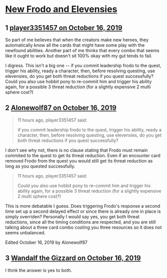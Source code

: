 # [New Frodo and Elevensies](https://community.fantasyflightgames.com/topic/301173-new-frodo-and-elevensies/)

## 1 [player3351457 on October 16, 2019](https://community.fantasyflightgames.com/topic/301173-new-frodo-and-elevensies/?do=findComment&comment=3807053)

So part of me believes that when the creators make new heroes, they automatically know all the cards that might have some play with the newfound abilities. Another part of me thinks that every combo that seems like it ought to work but doesn't sit 100% okay with my gut tends to fail.

I digress. This isn't a big one -- if you commit leadership frodo to the quest, trigger his ability, ready a character, then, before resolving questing, use elevensies, do you get both threat reductions if you quest successfully? Could you also use hobbit pony to re-commit him and trigger his ability again, for a possible 3 threat reduction (for a slightly expensive 2 multi sphere cost?)

## 2 [Alonewolf87 on October 16, 2019](https://community.fantasyflightgames.com/topic/301173-new-frodo-and-elevensies/?do=findComment&comment=3807162)

> 11 hours ago, player3351457 said:
> 
> if you commit leadership frodo to the quest, trigger his ability, ready a character, then, before resolving questing, use elevensies, do you get both threat reductions if you quest successfully?

I don't see why not, there is no clause stating that Frodo must remain commited to the quest to get its threat reduction. Even if an encounter card removed Frodo from the quest you would still get its threat reduction as long as you quested successfully.

> 11 hours ago, player3351457 said:
> 
> Could you also use hobbit pony to re-commit him and trigger his ability again, for a possible 3 threat reduction (for a slightly expensive 2 multi sphere cost?)

This is more debatable I guess. Does triggering Frodo's response a second time set up a second delayed effect or since there is already one in place is simply overriden? Personally I would say yes, you get both threat reductions, since all the timing conditions are respected, and you are still talking about a three card combo costing you three resources so it does not seems unbalanced.

Edited October 16, 2019 by Alonewolf87

## 3 [Wandalf the Gizzard on October 16, 2019](https://community.fantasyflightgames.com/topic/301173-new-frodo-and-elevensies/?do=findComment&comment=3807209)

I think the answer is yes to both.

